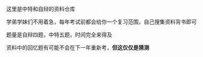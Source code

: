 这里是中特和自辩的资料仓库

学弟学妹们不用着急，每年考试前都会给你一个复习范围，自己搜集资料背书即可

题量是自辩四题，中特五题，时间完全来得及

资料中的回忆题有可能不会在下一年重新考，**但这仅仅是猜测**
